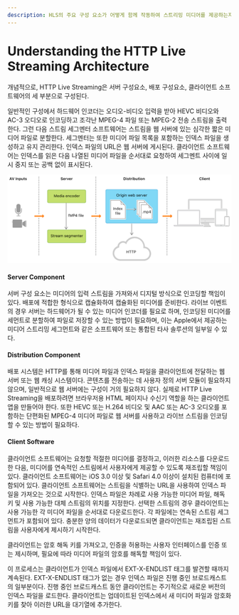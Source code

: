 ```yaml
---
description: HLS의 주요 구성 요소가 어떻게 함께 작동하여 스트리밍 미디어를 제공하는지 이해하라.
---
```


# Understanding the HTTP Live Streaming Architecture

개념적으로, HTTP Live Streaming은 서버 구성요소, 배포 구성요소, 클라이언트 소프트웨어의 세 부분으로 구성된다.

일반적인 구성에서 하드웨어 인코더는 오디오-비디오 입력을 받아 HEVC 비디오와 AC-3 오디오로 인코딩하고 조각난 MPEG-4 파일 또는 MPEG-2 전송 스트림을 출력한다. 그런 다음 스트림 세그멘터 소프트웨어는 스트림을 웹 서버에 있는 심각한 짧은 미디어 파일로 분할한다. 세그멘터는 또한 미디어 파일 목록을 포함하는 인덱스 파일을 생성하고 유지 관리한다. 인덱스 파일의 URL은 웹 서버에 게시된다. 클라이언트 소프트웨어는 인덱스를 읽은 다음 나열된 미디어 파일을 순서대로 요청하여 세그멘트 사이에 일시 중지 또는 공백 없이 표시된다.

![](.gitbook/assets/http-live-streaming-overview.png)

#### Server Component <a id="2957303"></a>

서버 구성 요소는 미디어의 입력 스트림을 가져와서 디지털 방식으로 인코딩할 책임이 있다. 배포에 적합한 형식으로 캡슐화하여 캡슐화된 미디어를 준비한다. 라이브 이벤트의 경우 서버는 하드웨어가 될 수 있는 미디어 인코더를 필요로 하며, 인코딩된 미디어를 세먼트로 분할하여 파일로 저장할 수 있는 방법이 필요하며, 이는 Apple에서 제공하는 미디어 스트리밍 세그먼트와 같은 소프트웨어 또는 통합된 타사 솔루션의 일부일 수 있다.

#### Distribution Component <a id="2957302"></a>

배포 시스템은 HTTP를 통해 미디어 파일과 인덱스 파일을 클라이언트에 전달하는 웹 서버 또는 웹 캐싱 시스템이다. 콘텐츠를 전송하는 데 사용자 정의 서버 모듈이 필요하지 않으며, 일반적으로 웹 서버에는 구성이 거의 필요하지 않다. 실제로 HTTP Live Streaming을 배포하려면 브라우저용 HTML 페이지나 수신기 역할을 하는 클라이언트 앱을 만들어야 한다. 또한 HEVC 또는 H.264 비디오 및 AAC 또는 AC-3 오디오를 포함하는 단편화된 MPEG-4 미디어 파일로 웹 서버를 사용하고 라이브 스트림을 인코딩할 수 있는 방법이 필요하다.

#### Client Software <a id="2957304"></a>

클라이언트 소프트웨어는 요청할 적절한 미디어를 결정하고, 이러한 리소스를 다운로드한 다음, 미디어를 연속적인 스트림에서 사용자에게 제공할 수 있도록 재조립할 책임이 있다. 클라이언트 소프트웨어는 iOS 3.0 이상 및 Safari 4.0 이상이 설치된 컴퓨터에 포함되어 있다. 클라이언트 소프트웨어는 스트림을 식별하는 URL을 사용하여 인덱스 파일을 가져오는 것으로 시작한다. 인덱스 파일은 차례로 사용 가능한 미디어 파일, 해독 키 및 사용 가능한 대체 스트림의 위치를 지정한다. 선택한 스트림의 경우 클라이언트는 사용 가능한 각 미디어 파일을 순서대로 다운로드한다. 각 파일에는 연속된 스트림 세그먼트가 포함되어 있다. 충분한 양의 데이터가 다운로드되면 클라이언트는 재조립된 스트림을 사용자에게 제시하기 시작한다. 

클라이언트는 암호 해독 키를 가져오고, 인증을 허용하는 사용자 인터페이스를 인증 또는 제시하며, 필요에 따라 미디어 파일의 암호를 해독할 책임이 있다.

이 프로세스는 클라이언트가 인덱스 파일에서 EXT-X-ENDLIST 태그를 발견할 때까지 계속된다. EXT-X-ENDLIST 태그가 없는 경우 인덱스 파일은 진행 중인 브로드캐스트의 일부분이다. 진행 중인 브로드캐스트 동안 클라이언트는 주기적으로 새로운 버전의 인덱스 파일을 로드한다. 클라이언트는 업데이트된 인덱스에서 새 미디어 파일과 암호화 키를 찾아 이러한 URL을 대기열에 추가한다.

